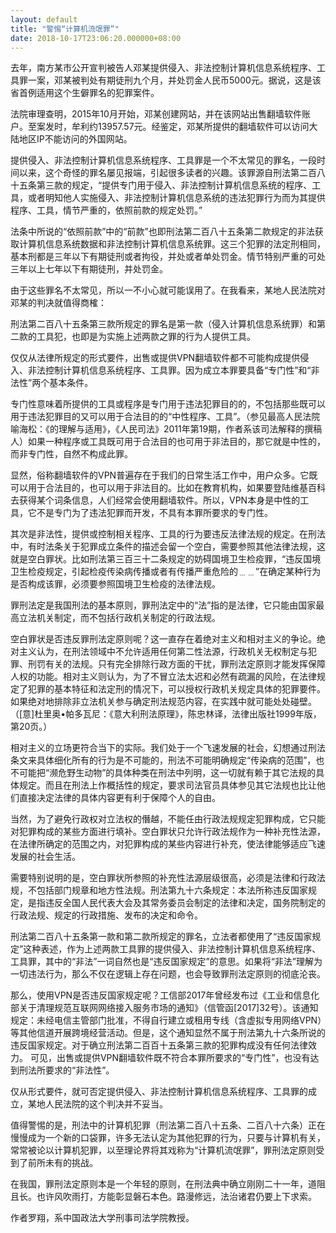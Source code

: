 ```yaml
---
layout: default
title: "警惕“计算机流氓罪”"
date: 2018-10-17T23:06:20.000000+08:00
---
```


去年，南方某市公开宣判被告人邓某提供侵入、非法控制计算机信息系统程序、工具罪一案，邓某被判处有期徒刑九个月，并处罚金人民币5000元。据说，这是该省首例适用这个生僻罪名的犯罪案件。


法院审理查明，2015年10月开始，邓某创建网站，并在该网站出售翻墙软件账户。至案发时，牟利约13957.57元。经鉴定，邓某所提供的翻墙软件可以访问大陆地区IP不能访问的外国网站。


提供侵入、非法控制计算机信息系统程序、工具罪是一个不太常见的罪名，一段时间以来，这个奇怪的罪名屡见报端，引起很多读者的兴趣。该罪源自刑法第二百八十五条第三款的规定，“提供专门用于侵入、非法控制计算机信息系统的程序、工具，或者明知他人实施侵入、非法控制计算机信息系统的违法犯罪行为而为其提供程序、工具，情节严重的，依照前款的规定处罚。”


法条中所说的“依照前款”中的“前款”也即刑法第二百八十五条第二款规定的非法获取计算机信息系统数据和非法控制计算机信息系统罪。这三个犯罪的法定刑相同，基本刑都是三年以下有期徒刑或者拘役，并处或者单处罚金。情节特别严重的可处三年以上七年以下有期徒刑，并处罚金。


由于这些罪名不太常见，所以一不小心就可能误用了。在我看来，某地人民法院对邓某的判决就值得商榷：


刑法第二百八十五条第三款所规定的罪名是第一款（侵入计算机信息系统罪）和第二款的工具犯，也即是为实施上述两款之罪的行为人提供工具。


仅仅从法律所规定的形式要件，出售或提供VPN翻墙软件都不可能构成提供侵入、非法控制计算机信息系统程序、工具罪。因为成立本罪要具备“专门性”和“非法性”两个基本条件。


专门性意味着所提供的工具或程序是专门用于违法犯罪目的的，不包括那些既可以用于违法犯罪目的又可以用于合法目的的“中性程序、工具”。（参见最高人民法院喻海松：《的理解与适用》，《人民司法》2011年第19期，作者系该司法解释的撰稿人）如果一种程序或工具既可用于合法目的也可用于非法目的，那它就是中性的，而非专门性，自然不构成此罪。


显然，俗称翻墙软件的VPN普遍存在于我们的日常生活工作中，用户众多。它既可以用于合法目的，也可以用于非法目的。比如在教育机构，如果要登陆维基百科去获得某个词条信息，人们经常会使用翻墙软件。所以，VPN本身是中性的工具，它不是专门为了违法犯罪而开发，不具有本罪所要求的专门性。


其次是非法性，提供或控制相关程序、工具的行为要违反法律法规的规定。在刑法中，有时法条关于犯罪成立条件的描述会留一个空白，需要参照其他法律法规，这就是空白罪状。比如刑法第三百三十二条规定的妨碍国境卫生检疫罪，“违反国境卫生检疫规定，引起检疫传染病传播或者有传播严重危险的﹍﹍”在确定某种行为是否构成该罪，必须要参照国境卫生检疫的法律法规。


罪刑法定是我国刑法的基本原则，罪刑法定中的“法”指的是法律，它只能由国家最高立法机关制定，而不包括行政机关制定的行政法规。


空白罪状是否违反罪刑法定原则呢？这一直存在着绝对主义和相对主义的争论。绝对主义认为，在刑法领域中不允许适用任何第二性法源，行政机关无权制定与犯罪、刑罚有关的法规。只有完全排除行政方面的干扰，罪刑法定原则才能发挥保障人权的功能。相对主义则认为，为了不冒立法太迟和必然有疏漏的风险，在法律规定了犯罪的基本特征和法定刑的情况下，可以授权行政机关规定具体的犯罪要件。如果绝对地排除非立法机关参与确定刑法规范内容，在实践中就可能处处碰壁。（[意]杜里奥•帕多瓦尼：《意大利刑法原理》，陈忠林译，法律出版社1999年版，第20页。）


相对主义的立场更符合当下的实际。我们处于一个飞速发展的社会，幻想通过刑法条文来具体细化所有的行为是不可能的，刑法不可能明确规定“传染病的范围”，也不可能把“濒危野生动物”的具体种类在刑法中列明，这一切就有赖于其它法规的具体规定。而且在刑法上作概括性的规定，要求司法官员具体参见其它法规也比让他们直接决定法律的具体内容更有利于保障个人的自由。


当然，为了避免行政权对立法权的僭越，不能任由行政法规规定犯罪构成，它只能对犯罪构成的某些方面进行填补。空白罪状只允许行政法规作为一种补充性法源，在法律所确定的范围之内，对犯罪构成的某些内容进行补充，使法律能够适应飞速发展的社会生活。


需要特别说明的是，空白罪状所参照的补充性法源层级很高，必须是法律和行政法规，不包括部门规章和地方性法规。刑法第九十六条规定：本法所称违反国家规定，是指违反全国人民代表大会及其常务委员会制定的法律和决定，国务院制定的行政法规、规定的行政措施、发布的决定和命令。


刑法第二百八十五条第一款和第二款所规定的罪名，立法者都使用了“违反国家规定”这种表述，作为上述两款工具罪的提供侵入、非法控制计算机信息系统程序、工具罪，其中的“非法”一词自然也是“违反国家规定”的意思。如果将“非法”理解为一切违法行为，那么不仅在逻辑上存在问题，也会导致罪刑法定原则的彻底沦丧。


那么，使用VPN是否违反国家规定呢？工信部2017年曾经发布过《工业和信息化部关于清理规范互联网网络接入服务市场的通知》（信管函[2017]32号）。该通知规定：未经电信主管部门批准，不得自行建立或租用专线（含虚拟专用网络VPN）等其他信道开展跨境经营活动。但是，这个通知显然不属于刑法第九十六条所说的违反国家规定。对于确立刑法第二百百十五条第三款的犯罪构成没有任何法律效力。 可见，出售或提供VPN翻墙软件既不符合本罪所要求的“专门性”，也没有达到刑法所要求的“非法性”。


仅从形式要件，就可否定提供侵入、非法控制计算机信息系统程序、工具罪的成立，某地人民法院的这个判决并不妥当。


值得警惕的是，刑法中的计算机犯罪（刑法第二百八十五条、二百八十六条）正在慢慢成为一个新的口袋罪，许多无法认定为其他犯罪的行为，只要与计算机有关，常常被论以计算机犯罪，以至理论界将其戏称为“计算机流氓罪”，罪刑法定原则受到了前所未有的挑战。


在我国，罪刑法定原则本是一个年轻的原则，在刑法典中确立刚刚二十一年，道阻且长。也许风吹雨打，方能彰显磐石本色。路漫修远，法治诸君仍要上下求索。

作者罗翔，系中国政法大学刑事司法学院教授。

